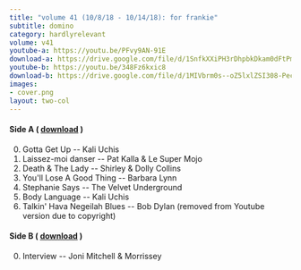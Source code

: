```yaml
---
title: "volume 41 (10/8/18 - 10/14/18): for frankie"
subtitle: domino
category: hardlyrelevant
volume: v41
youtube-a: https://youtu.be/PFvy9AN-91E
download-a: https://drive.google.com/file/d/1SnfkXXiPH3rDhpbkDkam0dFtPmH9pNpU/view?usp=drivesdk
youtube-b: https://youtu.be/348Fz6kxic8
download-b: https://drive.google.com/file/d/1MIVbrm0s--oZ5lxlZSI308-PecoAErI_/view?usp=drivesdk
images:
- cover.png
layout: two-col
---
```

#### Side A ( <a target="_blank" href="{{ page.download-a }}">download</a> ) ####
0. Gotta Get Up -- Kali Uchis
1. Laissez-moi danser -- Pat Kalla & Le Super Mojo
2. Death & The Lady -- Shirley & Dolly Collins
3. You'll Lose A Good Thing -- Barbara Lynn
4. Stephanie Says -- The Velvet Underground
5. Body Language -- Kali Uchis
6. Talkin' Hava Negeilah Blues -- Bob Dylan (removed from Youtube version due to copyright)

#### Side B ( <a target="_blank" href="{{ page.download-b }}">download</a> ) ####
0. Interview -- Joni Mitchell & Morrissey
